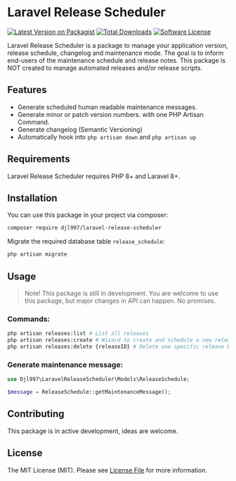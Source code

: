 # Laravel Release Scheduler

[![Latest Version on Packagist](https://img.shields.io/packagist/v/djl997/laravel-release-scheduler.svg?style=flat-square)](https://packagist.org/packages/djl997/laravel-release-scheduler)
[![Total Downloads](https://img.shields.io/packagist/dt/djl997/laravel-release-scheduler.svg?style=flat-square)](https://packagist.org/packages/djl997/laravel-release-scheduler)
[![Software License](https://img.shields.io/badge/license-MIT-brightgreen.svg?style=flat-square)](LICENSE)

Laravel Release Scheduler is a package to manage your application version, release schedule, changelog and maintenance mode. The goal is to inform end-users of the maintenance schedule and release notes. This package is NOT created to manage automated releases and/or release scripts. 

## Features

- Generate scheduled human readable maintenance messages.
- Generate minor or patch version numbers. with one PHP Artisan Command.
- Generate changelog (Semantic Versioning)
- Automatically hook into `php artisan down` and `php artisan up`

## Requirements
Laravel Release Scheduler requires PHP 8+ and Laravel 8+.

## Installation
You can use this package in your project via composer:
```bash
composer require djl997/laravel-release-scheduler
```

Migrate the required database table `release_schedule`:
```bash
php artisan migrate
```

## Usage
> Note! This package is still in development. You are welcome to use this package, but major changes in API can happen. No promises.

### Commands:
```bash
php artisan releases:list # List all releases
php artisan releases:create # Wizard to create and schedule a new release
php artisan releases:delete {releaseID} # Delete one specific release by ID
```
### Generate maintenance message:
```php
use Djl997\LaravelReleaseScheduler\Models\ReleaseSchedule;

$message = ReleaseSchedule::getMaintenanceMessage();
```

## Contributing

This package is in active development, ideas are welcome.

## License

The MIT License (MIT). Please see [License File](LICENSE) for more information.